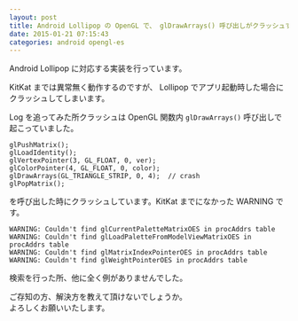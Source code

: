 ```yaml
---
layout: post
title: Android Lollipop の OpenGL で、 glDrawArrays() 呼び出しがクラッシュする
date: 2015-01-21 07:15:43
categories: android opengl-es
---
```

<p>Android Lollipop に対応する実装を行っています。</p>

<p>KitKat までは異常無く動作するのですが、 Lollipop でアプリ起動時した場合にクラッシュしてしまいます。</p>

<p>Log を追ってみた所クラッシュは OpenGL 関数内 <code>glDrawArrays()</code> 呼び出しで起こっていました。</p>

<pre class="lang-java prettyprint-override"><code>glPushMatrix();
glLoadIdentity();
glVertexPointer(3, GL_FLOAT, 0, ver);
glColorPointer(4, GL_FLOAT, 0, color);
glDrawArrays(GL_TRIANGLE_STRIP, 0, 4);  // crash
glPopMatrix();
</code></pre>

<p>を呼び出した時にクラッシュしています。KitKat までになかった WARNING です。</p>

<pre class="lang-none prettyprint-override"><code>WARNING: Couldn't find glCurrentPaletteMatrixOES in procAddrs table
WARNING: Couldn't find glLoadPaletteFromModelViewMatrixOES in procAddrs table
WARNING: Couldn't find glMatrixIndexPointerOES in procAddrs table
WARNING: Couldn't find glWeightPointerOES in procAddrs table
</code></pre>

<p>検索を行った所、他に全く例がありませんでした。</p>

<p>ご存知の方、解決方を教えて頂けないでしょうか。  <br>
よろしくお願いいたします。</p>
